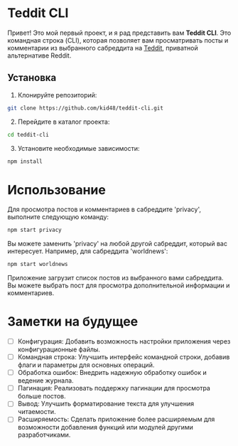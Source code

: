 # Teddit CLI

Привет! Это мой первый проект, и я рад представить вам **Teddit CLI**. Это командная строка (CLI), которая позволяет вам просматривать посты и комментарии из выбранного сабреддита на [Teddit](https://teddit.net), приватной альтернативе Reddit.

## Установка

1. Клонируйте репозиторий:

```bash
git clone https://github.com/kid48/teddit-cli.git
```
2. Перейдите в каталог проекта:
```bash
cd teddit-cli
```
3. Установите необходимые зависимости:
```bash
npm install
```
# Использование 

Для просмотра постов и комментариев в сабреддите 'privacy', выполните следующую команду:
```bash
npm start privacy
```
Вы можете заменить 'privacy' на любой другой сабреддит, который вас интересует. Например, для сабреддита 'worldnews':
```bash
npm start worldnews
```
Приложение загрузит список постов из выбранного вами сабреддита. Вы можете выбрать пост для просмотра дополнительной информации и комментариев.

# Заметки на будущее

- [ ] Конфигурация: Добавить возможность настройки приложения через конфигурационные файлы.
- [ ] Командная строка: Улучшить интерфейс командной строки, добавив флаги и параметры для основных операций.
- [ ] Обработка ошибок: Внедрить надежную обработку ошибок и ведение журнала.
- [ ] Пагинация: Реализовать поддержку пагинации для просмотра больше постов.
- [ ] Вывод: Улучшить форматирование текста для улучшения читаемости.
- [ ] Расширяемость: Сделать приложение более расширяемым для возможности добавления функций или модулей другими разработчиками.